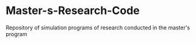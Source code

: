 # Master-s-Research-Code
Repository of simulation programs of research conducted in the master's program
